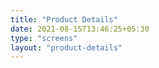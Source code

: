 ```yaml
---
title: "Product Details"
date: 2021-08-15T13:46:25+05:30
type: "screens"
layout: "product-details"
---
```


